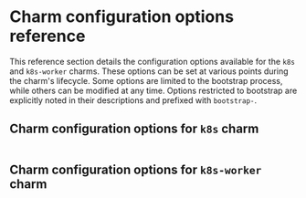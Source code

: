 # Charm configuration options reference

This reference section details the configuration options available for the
`k8s` and `k8s-worker` charms. These options can be set at various points
during the charm's lifecycle. Some options are limited to the bootstrap
process, while others can be modified at any time. Options restricted to
bootstrap are explicitly noted in their descriptions and prefixed with
`bootstrap-`.

## Charm configuration options for `k8s` charm

```{include} ../../_parts/k8s-charmcraft.md
```

## Charm configuration options for `k8s-worker` charm

```{include} ../../_parts/k8s-worker-charmcraft.md
```
